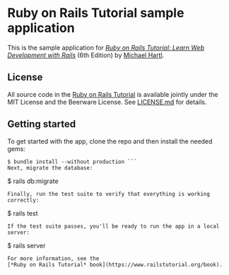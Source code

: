 # Ruby on Rails Tutorial sample application

This is the sample application for
[_Ruby on Rails Tutorial:
Learn Web Development with Rails_](https://www.railstutorial.org/) (6th Edition)
by [Michael Hartl](https://www.michaelhartl.com/).

## License

All source code in the [Ruby on Rails Tutorial](https://www.railstutorial.org/) is available jointly under the MIT License and the Beerware License. See [LICENSE.md](LICENSE.md) for details.

## Getting started

To get started with the app, clone the repo and then install the needed gems:

````
$ bundle install --without production ```
Next, migrate the database:
````

\$ rails db:migrate

```
Finally, run the test suite to verify that everything is working correctly:
```

\$ rails test

```
If the test suite passes, you'll be ready to run the app in a local server:
```

\$ rails server

```
For more information, see the
[*Ruby on Rails Tutorial* book](https://www.railstutorial.org/book).
```
